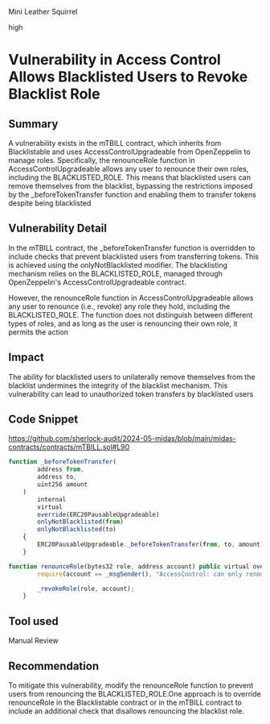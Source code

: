 Mini Leather Squirrel

high

# Vulnerability in Access Control Allows Blacklisted Users to Revoke Blacklist Role

## Summary
A vulnerability exists in the mTBILL contract, which inherits from Blacklistable and uses AccessControlUpgradeable from OpenZeppelin to manage roles. Specifically, the renounceRole function in AccessControlUpgradeable allows any user to renounce their own roles, including the BLACKLISTED_ROLE. This means that blacklisted users can remove themselves from the blacklist, bypassing the restrictions imposed by the _beforeTokenTransfer function and enabling them to transfer tokens despite being blacklisted

## Vulnerability Detail
In the mTBILL contract, the _beforeTokenTransfer function is overridden to include checks that prevent blacklisted users from transferring tokens. This is achieved using the onlyNotBlacklisted modifier. The blacklisting mechanism relies on the BLACKLISTED_ROLE, managed through OpenZeppelin's AccessControlUpgradeable contract.

However, the renounceRole function in AccessControlUpgradeable allows any user to renounce (i.e., revoke) any role they hold, including the BLACKLISTED_ROLE. The function does not distinguish between different types of roles, and as long as the user is renouncing their own role, it permits the action

## Impact
The ability for blacklisted users to unilaterally remove themselves from the blacklist undermines the integrity of the blacklist mechanism. This vulnerability can lead to unauthorized token transfers by blacklisted users

## Code Snippet
https://github.com/sherlock-audit/2024-05-midas/blob/main/midas-contracts/contracts/mTBILL.sol#L90
```javascript
function _beforeTokenTransfer(
        address from,
        address to,
        uint256 amount
    )
        internal
        virtual
        override(ERC20PausableUpgradeable)
        onlyNotBlacklisted(from)
        onlyNotBlacklisted(to)
    {
        ERC20PausableUpgradeable._beforeTokenTransfer(from, to, amount);
    }

function renounceRole(bytes32 role, address account) public virtual override {
        require(account == _msgSender(), "AccessControl: can only renounce roles for self");

        _revokeRole(role, account);
    }
```
## Tool used

Manual Review

## Recommendation
To mitigate this vulnerability, modify the renounceRole function to prevent users from renouncing the BLACKLISTED_ROLE.One approach is to override renounceRole in the Blacklistable contract or in the mTBILL contract to include an additional check that disallows renouncing the blacklist role.